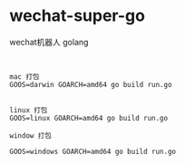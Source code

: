 # wechat-super-go
wechat机器人   golang  

```$xslt


mac 打包
GOOS=darwin GOARCH=amd64 go build run.go


linux 打包
GOOS=linux GOARCH=amd64 go build run.go

window 打包

GOOS=windows GOARCH=amd64 go build run.go

```
